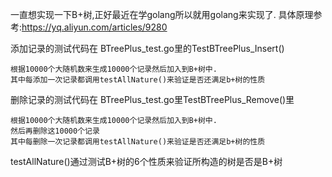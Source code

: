 
一直想实现一下B+树,正好最近在学golang所以就用golang来实现了.
具体原理参考:https://yq.aliyun.com/articles/9280

添加记录的测试代码在 BTreePlus_test.go里的TestBTreePlus_Insert()

    根据10000个大随机数来生成10000个记录然后加入到B+树中.
    其中每添加一次记录都调用testAllNature()来验证是否还满足b+树的性质


删除记录的测试代码在 BTreePlus_test.go里TestBTreePlus_Remove()里

    根据10000个大随机数来生成10000个记录然后加入到B+树中.
    然后再删除这10000个记录
    其中每删除一次记录都调用testAllNature()来验证是否还满足b+树的性质


testAllNature()通过测试B+树的6个性质来验证所构造的树是否是B+树





